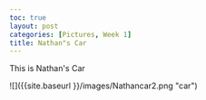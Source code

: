 ```yaml
---
toc: true
layout: post
categories: [Pictures, Week 1]
title: Nathan"s Car
---
```


This is Nathan's Car

![]({{site.baseurl }}/images/Nathancar2.png "car")

